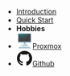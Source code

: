 - [Introduction](README.md)
- [Quick Start](quick-start.md)
- **Hobbies**
- [![desktop-computer](assets/img/desktop-computer.svg)Proxmox](https://github.com/karlcc/karlcc)
- [![Github](assets/img/github.svg)Github](https://github.com/karlcc)